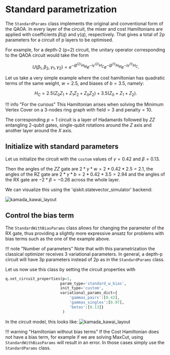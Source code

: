 # Standard parametrization

The `StandardParams` class implements the original and conventional form of the QAOA. In every layer of the circuit, the mixer and cost Hamiltonians are applied with coefficients $\beta(q)$ and $\gamma(q)$, respectively. That gives a total of 2p
 parameters for a circuit of p layers to be optimised.
 
For example, for a depth-2 (p=2) circuit, the unitary operator corresponding to the QAOA circuit would take the form

$$
U(\beta_1,\beta_2,\gamma_1,\gamma_2) = e^{-i\beta^{(2)} H_{M}} e^{-i\gamma^{(2)} H_{C}} e^{-i\beta^{(1)} H_{M}} e^{-i\gamma^{(1)} H_{C}}.
$$

Let us take a very simple example where the cost hamiltonian has quadratic terms of the same weight, $w=2.5$, and biases of $b=3.5$, namely:

$$ H_C = 2.5 (Z_0Z_1 + Z_1Z_2 + Z_0Z_2) + 3.5 (Z_0 + Z_1 + Z_2). $$ 

!!! info "For the curious"
    This Hamiltonian arises when solving the Minimum Vertex Cover on a 3-nodes ring graph with $\text{field}=3$ and $\text{penalty}=10$.


The corresponding $p=1$ circuit is a layer of Hadamards followed by $ZZ$ entangling 2-qubit gates, single-qubit rotations around the $Z$ axis and another layer around the $X$ axis. 

## Initialize with standard parameters

Let us initialize the circuit with the `custom` values of $\gamma=0.42$ and $\beta=0.13$. 

Then the angles of the $ZZ$ gate are $2*\gamma*w = 2*0.42*2.5 = 2.1$, the angles of the RZ gate are $2*\gamma*b = 2*0.42*3.5 = 2.94$ and the angles of the RX gate are $-2*\beta = -0.26$ across the whole layer. 

We can visualize this using the 'qiskit.statevector_simulator' backend:

![kamada_kawai_layout](/img/circuit_standard.png)

## Control the bias term

The `StandardWithBiasParams` class allows for changing the parameter of the RX gate, thus providing a slightly more expressive ansatz for problems with bias terms such as the one of the example above. 

!!! note "Number of parameters"
    Note that with this parametrization the classical optimizer receives 3 variational parameters. In general, a depth-p circuit will have 3p parameters instead of 2p as in the `StandardParams` class. 


Let us now use this class by setting the circuit properties with

```Python
q.set_circuit_properties(p=1, 
                        param_type='standard_w_bias',
                        init_type='custom',     
                        variational_params_dict={
                            'gammas_pairs':[0.42], 
                            'gammas_singles':[0.97], 
                            'betas':[0.13]}
                         )
```

In the circuit model, this looks like:
![kamada_kawai_layout](/img/circuit_standard_w_bias.png)


!!! warning "Hamiltonian without bias terms"
    If the Cost Hamiltonian does not have a bias term, for example if we are solving MaxCut, using `StandardWithBiasParams` will result in an error. In those cases simply use the `StandardParams` class.